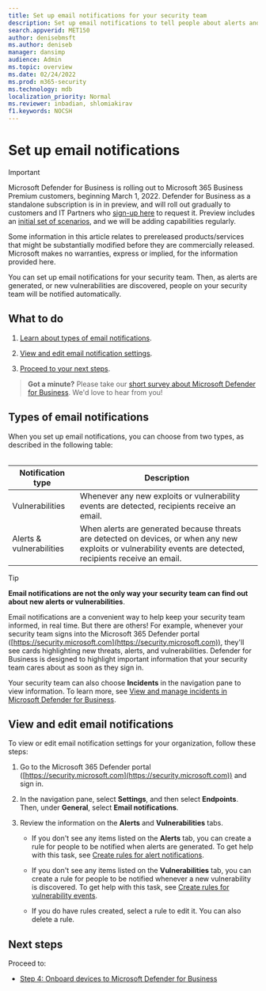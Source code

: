 ```yaml
---
title: Set up email notifications for your security team
description: Set up email notifications to tell people about alerts and vulnerabilities with Microsoft Defender for Business
search.appverid: MET150
author: denisebmsft
ms.author: deniseb
manager: dansimp 
audience: Admin
ms.topic: overview
ms.date: 02/24/2022
ms.prod: m365-security
ms.technology: mdb
localization_priority: Normal
ms.reviewer: inbadian, shlomiakirav
f1.keywords: NOCSH 
---
```


# Set up email notifications

> [!IMPORTANT]
> Microsoft Defender for Business is rolling out to Microsoft 365 Business Premium customers, beginning March 1, 2022. Defender for Business as a standalone subscription is in in preview, and will roll out gradually to customers and IT Partners who [sign-up here](https://aka.ms/mdb-preview) to request it. Preview includes an [initial set of scenarios](mdb-tutorials.md#try-these-preview-scenarios), and we will be adding capabilities regularly.
> 
> Some information in this article relates to prereleased products/services that might be substantially modified before they are commercially released. Microsoft makes no warranties, express or implied, for the information provided here. 

You can set up email notifications for your security team. Then, as alerts are generated, or new vulnerabilities are discovered, people on your security team will be notified automatically. 

## What to do

1. [Learn about types of email notifications](#types-of-email-notifications).

2. [View and edit email notification settings](#view-and-edit-email-notifications).

3. [Proceed to your next steps](#next-steps).


>
> **Got a minute?**
> Please take our <a href="https://microsoft.qualtrics.com/jfe/form/SV_0JPjTPHGEWTQr4y" target="_blank">short survey about Microsoft Defender for Business</a>. We'd love to hear from you!
>

## Types of email notifications

When you set up email notifications, you can choose from two types, as described in the following table: <br/><br/>

| Notification type  | Description  |
|---------|---------|
| Vulnerabilities  | Whenever any new exploits or vulnerability events are detected, recipients receive an email. |
| Alerts & vulnerabilities  | When alerts are generated because threats are detected on devices, or when any new exploits or vulnerability events are detected, recipients receive an email. |

> [!TIP]
> **Email notifications are not the only way your security team can find out about new alerts or vulnerabilities**.
> 
> Email notifications are a convenient way to help keep your security team informed, in real time. But there are others! For example, whenever your security team signs into the Microsoft 365 Defender portal ([https://security.microsoft.com](https://security.microsoft.com)), they'll see cards highlighting new threats, alerts, and vulnerabilities. Defender for Business is designed to highlight important information that your security team cares about as soon as they sign in.
> 
> Your security team can also choose **Incidents** in the navigation pane to view information. To learn more, see [View and manage incidents in Microsoft Defender for Business](mdb-view-manage-incidents.md).

## View and edit email notifications

To view or edit email notification settings for your organization, follow these steps:

1. Go to the Microsoft 365 Defender portal ([https://security.microsoft.com](https://security.microsoft.com)) and sign in.

2. In the navigation pane, select **Settings**, and then select **Endpoints**. Then, under **General**, select **Email notifications**. 

3. Review the information on the **Alerts** and **Vulnerabilities** tabs.

   - If you don't see any items listed on the **Alerts** tab, you can create a rule for people to be notified when alerts are generated. To get help with this task, see [Create rules for alert notifications](../defender-endpoint/configure-email-notifications.md).

   - If you don't see any items listed on the **Vulnerabilities** tab, you can create a rule for people to be notified whenever a new vulnerability is discovered. To get help with this task, see [Create rules for vulnerability events](../defender-endpoint/configure-vulnerability-email-notifications.md).

   - If you do have rules created, select a rule to edit it. You can also delete a rule. 

## Next steps

Proceed to:

- [Step 4: Onboard devices to Microsoft Defender for Business](mdb-onboard-devices.md)

